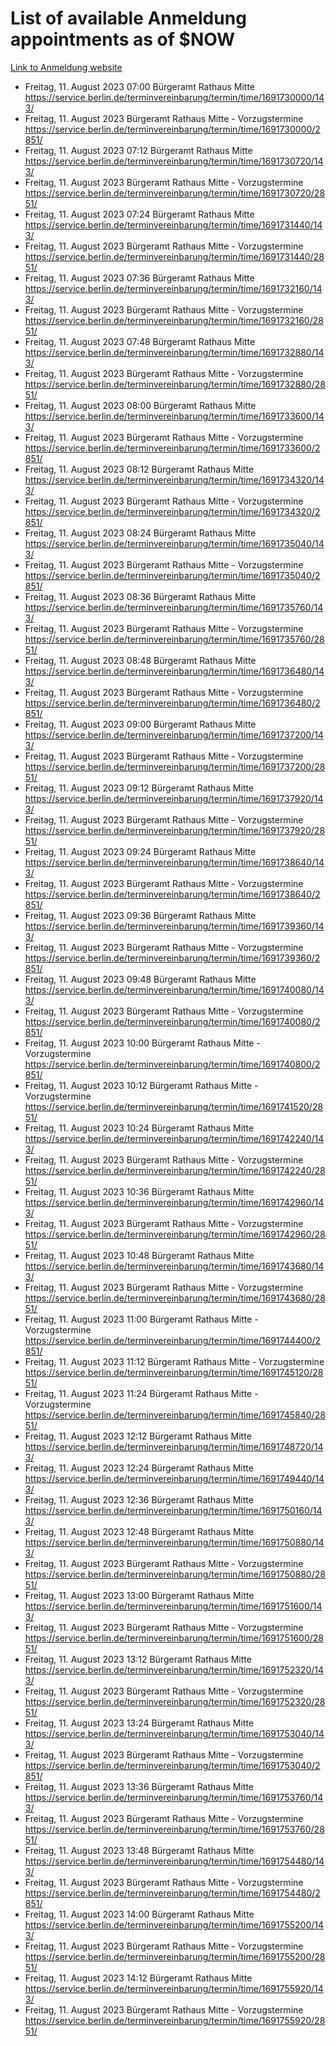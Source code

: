 # List of available Anmeldung appointments as of $NOW
[Link to Anmeldung website](https://service.berlin.de/terminvereinbarung/termin/tag.php?termin=1&anliegen[]=120686&dienstleisterlist=122210,122217,327316,122219,327312,122227,327314,122231,327346,122243,327348,122254,122252,329742,122260,329745,122262,329748,122271,327278,122273,327274,122277,327276,330436,122280,327294,122282,327290,122284,327292,122291,327270,122285,327266,122286,327264,122296,327268,150230,329760,122297,327286,122294,327284,122312,329763,122314,329775,122304,327330,122311,327334,122309,327332,317869,122281,327352,122279,329772,122283,122276,327324,122274,327326,122267,329766,122246,327318,122251,327320,122257,327322,122208,327298,122226,327300&herkunft=http%3A%2F%2Fservice.berlin.de%2Fdienstleistung%2F120686%2F)
- Freitag, 11. August 2023 07:00 Bürgeramt Rathaus Mitte https://service.berlin.de/terminvereinbarung/termin/time/1691730000/143/
- Freitag, 11. August 2023  Bürgeramt Rathaus Mitte - Vorzugstermine https://service.berlin.de/terminvereinbarung/termin/time/1691730000/2851/
- Freitag, 11. August 2023 07:12 Bürgeramt Rathaus Mitte https://service.berlin.de/terminvereinbarung/termin/time/1691730720/143/
- Freitag, 11. August 2023  Bürgeramt Rathaus Mitte - Vorzugstermine https://service.berlin.de/terminvereinbarung/termin/time/1691730720/2851/
- Freitag, 11. August 2023 07:24 Bürgeramt Rathaus Mitte https://service.berlin.de/terminvereinbarung/termin/time/1691731440/143/
- Freitag, 11. August 2023  Bürgeramt Rathaus Mitte - Vorzugstermine https://service.berlin.de/terminvereinbarung/termin/time/1691731440/2851/
- Freitag, 11. August 2023 07:36 Bürgeramt Rathaus Mitte https://service.berlin.de/terminvereinbarung/termin/time/1691732160/143/
- Freitag, 11. August 2023  Bürgeramt Rathaus Mitte - Vorzugstermine https://service.berlin.de/terminvereinbarung/termin/time/1691732160/2851/
- Freitag, 11. August 2023 07:48 Bürgeramt Rathaus Mitte https://service.berlin.de/terminvereinbarung/termin/time/1691732880/143/
- Freitag, 11. August 2023  Bürgeramt Rathaus Mitte - Vorzugstermine https://service.berlin.de/terminvereinbarung/termin/time/1691732880/2851/
- Freitag, 11. August 2023 08:00 Bürgeramt Rathaus Mitte https://service.berlin.de/terminvereinbarung/termin/time/1691733600/143/
- Freitag, 11. August 2023  Bürgeramt Rathaus Mitte - Vorzugstermine https://service.berlin.de/terminvereinbarung/termin/time/1691733600/2851/
- Freitag, 11. August 2023 08:12 Bürgeramt Rathaus Mitte https://service.berlin.de/terminvereinbarung/termin/time/1691734320/143/
- Freitag, 11. August 2023  Bürgeramt Rathaus Mitte - Vorzugstermine https://service.berlin.de/terminvereinbarung/termin/time/1691734320/2851/
- Freitag, 11. August 2023 08:24 Bürgeramt Rathaus Mitte https://service.berlin.de/terminvereinbarung/termin/time/1691735040/143/
- Freitag, 11. August 2023  Bürgeramt Rathaus Mitte - Vorzugstermine https://service.berlin.de/terminvereinbarung/termin/time/1691735040/2851/
- Freitag, 11. August 2023 08:36 Bürgeramt Rathaus Mitte https://service.berlin.de/terminvereinbarung/termin/time/1691735760/143/
- Freitag, 11. August 2023  Bürgeramt Rathaus Mitte - Vorzugstermine https://service.berlin.de/terminvereinbarung/termin/time/1691735760/2851/
- Freitag, 11. August 2023 08:48 Bürgeramt Rathaus Mitte https://service.berlin.de/terminvereinbarung/termin/time/1691736480/143/
- Freitag, 11. August 2023  Bürgeramt Rathaus Mitte - Vorzugstermine https://service.berlin.de/terminvereinbarung/termin/time/1691736480/2851/
- Freitag, 11. August 2023 09:00 Bürgeramt Rathaus Mitte https://service.berlin.de/terminvereinbarung/termin/time/1691737200/143/
- Freitag, 11. August 2023  Bürgeramt Rathaus Mitte - Vorzugstermine https://service.berlin.de/terminvereinbarung/termin/time/1691737200/2851/
- Freitag, 11. August 2023 09:12 Bürgeramt Rathaus Mitte https://service.berlin.de/terminvereinbarung/termin/time/1691737920/143/
- Freitag, 11. August 2023  Bürgeramt Rathaus Mitte - Vorzugstermine https://service.berlin.de/terminvereinbarung/termin/time/1691737920/2851/
- Freitag, 11. August 2023 09:24 Bürgeramt Rathaus Mitte https://service.berlin.de/terminvereinbarung/termin/time/1691738640/143/
- Freitag, 11. August 2023  Bürgeramt Rathaus Mitte - Vorzugstermine https://service.berlin.de/terminvereinbarung/termin/time/1691738640/2851/
- Freitag, 11. August 2023 09:36 Bürgeramt Rathaus Mitte https://service.berlin.de/terminvereinbarung/termin/time/1691739360/143/
- Freitag, 11. August 2023  Bürgeramt Rathaus Mitte - Vorzugstermine https://service.berlin.de/terminvereinbarung/termin/time/1691739360/2851/
- Freitag, 11. August 2023 09:48 Bürgeramt Rathaus Mitte https://service.berlin.de/terminvereinbarung/termin/time/1691740080/143/
- Freitag, 11. August 2023  Bürgeramt Rathaus Mitte - Vorzugstermine https://service.berlin.de/terminvereinbarung/termin/time/1691740080/2851/
- Freitag, 11. August 2023 10:00 Bürgeramt Rathaus Mitte - Vorzugstermine https://service.berlin.de/terminvereinbarung/termin/time/1691740800/2851/
- Freitag, 11. August 2023 10:12 Bürgeramt Rathaus Mitte - Vorzugstermine https://service.berlin.de/terminvereinbarung/termin/time/1691741520/2851/
- Freitag, 11. August 2023 10:24 Bürgeramt Rathaus Mitte https://service.berlin.de/terminvereinbarung/termin/time/1691742240/143/
- Freitag, 11. August 2023  Bürgeramt Rathaus Mitte - Vorzugstermine https://service.berlin.de/terminvereinbarung/termin/time/1691742240/2851/
- Freitag, 11. August 2023 10:36 Bürgeramt Rathaus Mitte https://service.berlin.de/terminvereinbarung/termin/time/1691742960/143/
- Freitag, 11. August 2023  Bürgeramt Rathaus Mitte - Vorzugstermine https://service.berlin.de/terminvereinbarung/termin/time/1691742960/2851/
- Freitag, 11. August 2023 10:48 Bürgeramt Rathaus Mitte https://service.berlin.de/terminvereinbarung/termin/time/1691743680/143/
- Freitag, 11. August 2023  Bürgeramt Rathaus Mitte - Vorzugstermine https://service.berlin.de/terminvereinbarung/termin/time/1691743680/2851/
- Freitag, 11. August 2023 11:00 Bürgeramt Rathaus Mitte - Vorzugstermine https://service.berlin.de/terminvereinbarung/termin/time/1691744400/2851/
- Freitag, 11. August 2023 11:12 Bürgeramt Rathaus Mitte - Vorzugstermine https://service.berlin.de/terminvereinbarung/termin/time/1691745120/2851/
- Freitag, 11. August 2023 11:24 Bürgeramt Rathaus Mitte - Vorzugstermine https://service.berlin.de/terminvereinbarung/termin/time/1691745840/2851/
- Freitag, 11. August 2023 12:12 Bürgeramt Rathaus Mitte https://service.berlin.de/terminvereinbarung/termin/time/1691748720/143/
- Freitag, 11. August 2023 12:24 Bürgeramt Rathaus Mitte https://service.berlin.de/terminvereinbarung/termin/time/1691749440/143/
- Freitag, 11. August 2023 12:36 Bürgeramt Rathaus Mitte https://service.berlin.de/terminvereinbarung/termin/time/1691750160/143/
- Freitag, 11. August 2023 12:48 Bürgeramt Rathaus Mitte https://service.berlin.de/terminvereinbarung/termin/time/1691750880/143/
- Freitag, 11. August 2023  Bürgeramt Rathaus Mitte - Vorzugstermine https://service.berlin.de/terminvereinbarung/termin/time/1691750880/2851/
- Freitag, 11. August 2023 13:00 Bürgeramt Rathaus Mitte https://service.berlin.de/terminvereinbarung/termin/time/1691751600/143/
- Freitag, 11. August 2023  Bürgeramt Rathaus Mitte - Vorzugstermine https://service.berlin.de/terminvereinbarung/termin/time/1691751600/2851/
- Freitag, 11. August 2023 13:12 Bürgeramt Rathaus Mitte https://service.berlin.de/terminvereinbarung/termin/time/1691752320/143/
- Freitag, 11. August 2023  Bürgeramt Rathaus Mitte - Vorzugstermine https://service.berlin.de/terminvereinbarung/termin/time/1691752320/2851/
- Freitag, 11. August 2023 13:24 Bürgeramt Rathaus Mitte https://service.berlin.de/terminvereinbarung/termin/time/1691753040/143/
- Freitag, 11. August 2023  Bürgeramt Rathaus Mitte - Vorzugstermine https://service.berlin.de/terminvereinbarung/termin/time/1691753040/2851/
- Freitag, 11. August 2023 13:36 Bürgeramt Rathaus Mitte https://service.berlin.de/terminvereinbarung/termin/time/1691753760/143/
- Freitag, 11. August 2023  Bürgeramt Rathaus Mitte - Vorzugstermine https://service.berlin.de/terminvereinbarung/termin/time/1691753760/2851/
- Freitag, 11. August 2023 13:48 Bürgeramt Rathaus Mitte https://service.berlin.de/terminvereinbarung/termin/time/1691754480/143/
- Freitag, 11. August 2023  Bürgeramt Rathaus Mitte - Vorzugstermine https://service.berlin.de/terminvereinbarung/termin/time/1691754480/2851/
- Freitag, 11. August 2023 14:00 Bürgeramt Rathaus Mitte https://service.berlin.de/terminvereinbarung/termin/time/1691755200/143/
- Freitag, 11. August 2023  Bürgeramt Rathaus Mitte - Vorzugstermine https://service.berlin.de/terminvereinbarung/termin/time/1691755200/2851/
- Freitag, 11. August 2023 14:12 Bürgeramt Rathaus Mitte https://service.berlin.de/terminvereinbarung/termin/time/1691755920/143/
- Freitag, 11. August 2023  Bürgeramt Rathaus Mitte - Vorzugstermine https://service.berlin.de/terminvereinbarung/termin/time/1691755920/2851/
